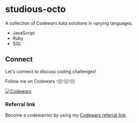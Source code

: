 # studious-octo

A collection of Codewars kata solutions in varying languages.

- JavaScript
- Ruby
- SQL

## Connect
Let's connect to discuss coding challenges!

Follow me on Codewars 👇🏽👇🏽👇🏽

[![Codewars](https://www.codewars.com/users/lily_webdev/badges/large)
](https://www.codewars.com/users/lily_webdev)

### Referral link

Become a codewarrior by using my [Codewars referral link](www.codewars.com/r/zsx7jg).
